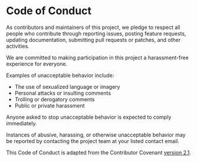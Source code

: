 # Code of Conduct

As contributors and maintainers of this project, we pledge to respect all people who contribute through reporting issues, posting feature requests, updating documentation, submitting pull requests or patches, and other activities.

We are committed to making participation in this project a harassment-free experience for everyone.

Examples of unacceptable behavior include:
- The use of sexualized language or imagery
- Personal attacks or insulting comments
- Trolling or derogatory comments
- Public or private harassment

Anyone asked to stop unacceptable behavior is expected to comply immediately.

Instances of abusive, harassing, or otherwise unacceptable behavior may be reported by contacting the project team at your listed contact email.

This Code of Conduct is adapted from the Contributor Covenant [version 2.1](https://www.contributor-covenant.org/version/2/1/code_of_conduct/).